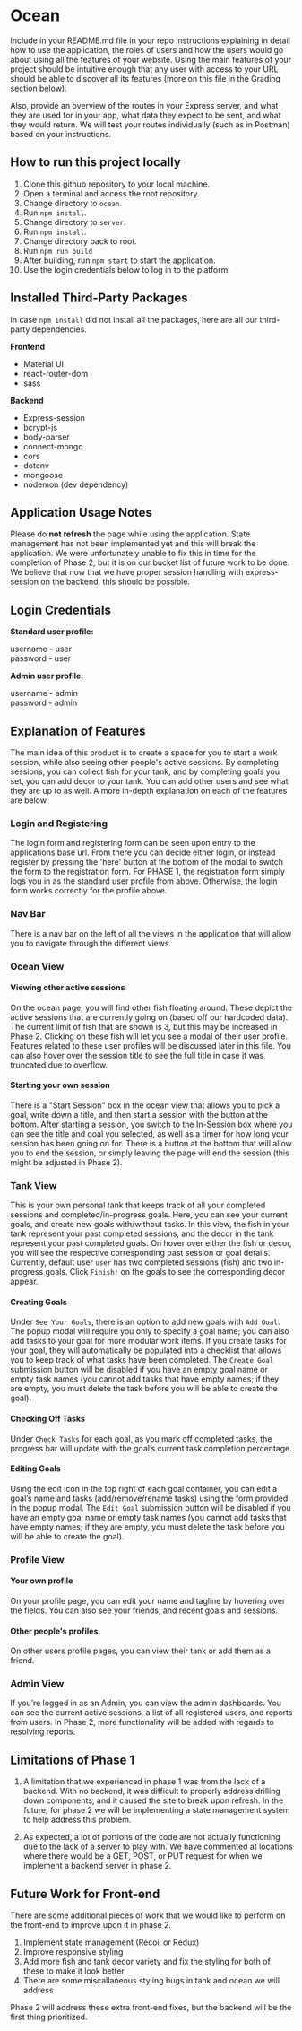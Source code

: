 # Ocean

Include in your README.md file in your repo instructions explaining in detail how to use the application, the roles of users and how the users would go about using all the features of your website. Using the main features of your project should be intuitive enough that any user with access to your URL should be able to discover all its features (more on this file in the Grading section below).

Also, provide an overview of the routes in your Express server, and what they are used for in your app, what data they expect to be sent, and what they would return.  We will test your routes individually (such as in Postman) based on your instructions.

## How to run this project locally

1. Clone this github repository to your local machine.
2. Open a terminal and access the root repository.
3. Change directory to `ocean`.
4. Run `npm install`.
5. Change directory to `server`.
6. Run `npm install`.
7. Change directory back to root.
8. Run `npm run build`
9. After building, run `npm start` to start the application.
10. Use the login credentials below to log in to the platform.

## Installed Third-Party Packages
In case `npm install` did not install all the packages, here are all our third-party dependencies.

**Frontend**
- Material UI
- react-router-dom
- sass

**Backend**
- Express-session
- bcrypt-js
- body-parser
- connect-mongo
- cors
- dotenv
- mongoose
- nodemon (dev dependency)

## Application Usage Notes
Please do **not refresh** the page while using the application. State management has not been implemented yet and this will break the application. We were unfortunately unable to fix this in time for the completion of Phase 2, but it is on our bucket list of future work to be done. We believe that now that we have proper session handling with express-session on the backend, this should be possible.

## Login Credentials

**Standard user profile:**

username - user <br>
password - user

**Admin user profile:**

username - admin <br>
password - admin

## Explanation of Features
The main idea of this product is to create a space for you to start a work session, while also seeing other people's active sessions. By completing sessions, you can collect fish for your tank, and by completing goals you set, you can add decor to your tank. You can add other users and see what they are up to as well. A more in-depth explanation on each of the features are below.

### Login and Registering
The login form and registering form can be seen upon entry to the applications base url. From there you can decide either login, or instead register by pressing the 'here' button at the bottom of the modal to switch the form to the registration form. For PHASE 1, the registration form simply logs you in as the standard user profile from above. Otherwise, the login form works correctly for the profile above.

### Nav Bar
There is a nav bar on the left of all the views in the application that will allow you to navigate through the different views.

### Ocean View

#### Viewing other active sessions
On the ocean page, you will find other fish floating around. These depict the active sessions that are currently going on (based off our hardcoded data). The current limit of fish that are shown is 3, but this may be increased in Phase 2. Clicking on these fish will let you see a modal of their user profile. Features related to these user profiles will be discussed later in this file. You can also hover over the session title to see the full title in case it was truncated due to overflow.

#### Starting your own session
There is a "Start Session" box in the ocean view that allows you to pick a goal, write down a title, and then start a session with the button at the bottom. After starting a session, you switch to the In-Session box where you can see the title and goal you selected, as well as a timer for how long your session has been going on for. There is a button at the bottom that will allow you to end the session, or simply leaving the page will end the session (this might be adjusted in Phase 2).

### Tank View

This is your own personal tank that keeps track of all your completed sessions and completed/in-progress goals. Here, you can see your current goals, and create new goals with/without tasks. In this view, the fish in your tank represent your past completed sessions, and the decor in the tank represent your past completed goals. On hover over either the fish or decor, you will see the respective corresponding past session or goal details. Currently, default user `user` has two completed sessions (fish) and two in-progress goals. Click `Finish!` on the goals to see the corresponding decor appear.

#### Creating Goals

Under `See Your Goals`, there is an option to add new goals with `Add Goal`. The popup modal will require you only to specify a goal name; you can also add tasks to your goal for more modular work items. If you create tasks for your goal, they will automatically be populated into a checklist that allows you to keep track of what tasks have been completed. The `Create Goal` submission button will be disabled if you have an empty goal name or empty task names (you cannot add tasks that have empty names; if they are empty, you must delete the task before you will be able to create the goal).

#### Checking Off Tasks

Under `Check Tasks` for each goal, as you mark off completed tasks, the progress bar will update with the goal’s current task completion percentage.

#### Editing Goals

Using the edit icon in the top right of each goal container, you can edit a goal’s name and tasks (add/remove/rename tasks) using the form provided in the popup modal. The `Edit Goal` submission button will be disabled if you have an empty goal name or empty task names (you cannot add tasks that have empty names; if they are empty, you must delete the task before you will be able to create the goal).

### Profile View

#### Your own profile
On your profile page, you can edit your name and tagline by hovering over the fields. You can also see your friends, and recent goals and sessions.

#### Other people's profiles
On other users profile pages, you can view their tank or add them as a friend.

### Admin View
If you’re logged in as an Admin, you can view the admin dashboards. You can see the current active sessions, a list of all registered users, and reports from users. In Phase 2, more functionality will be added with regards to resolving reports.

## Limitations of Phase 1

1) A limitation that we experienced in phase 1 was from the lack of a backend. With no backend, it was difficult to properly address drilling down components, and it caused the site to break upon refresh. In the future, for phase 2 we will be implementing a state management system to help address this problem.

2) As expected, a lot of portions of the code are not actually functioning due to the lack of a server to play with. We have commented at locations where there would be a GET, POST, or PUT request for when we implement a backend server in phase 2.

## Future Work for Front-end

There are some additional pieces of work that we would like to perform on the front-end to improve upon it in phase 2.

1) Implement state management (Recoil or Redux)
2) Improve responsive styling
3) Add more fish and tank decor variety and fix the styling for both of these to make it look better
4) There are some miscallaneous styling bugs in tank and ocean we will address

Phase 2 will address these extra front-end fixes, but the backend will be the first thing prioritized.